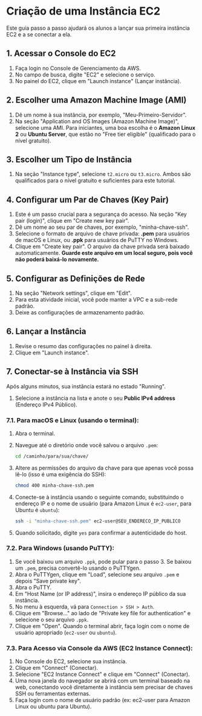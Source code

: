 # Criação de uma Instância EC2

Este guia passo a passo ajudará os alunos a lançar sua primeira instância EC2 e a se conectar a ela.

## 1. Acessar o Console do EC2

1. Faça login no Console de Gerenciamento da AWS.
2. No campo de busca, digite "EC2" e selecione o serviço.
3. No painel do EC2, clique em "Launch instance" (Lançar instância).

## 2. Escolher uma Amazon Machine Image (AMI)

1. Dê um nome à sua instância, por exemplo, "Meu-Primeiro-Servidor".
2. Na seção "Application and OS Images (Amazon Machine Image)", selecione uma AMI. Para iniciantes, uma boa escolha é o **Amazon Linux 2** ou **Ubuntu Server**, que estão no "Free tier eligible" (qualificado para o nível gratuito).

## 3. Escolher um Tipo de Instância

1. Na seção "Instance type", selecione `t2.micro` ou `t3.micro`. Ambos são qualificados para o nível gratuito e suficientes para este tutorial.

## 4. Configurar um Par de Chaves (Key Pair)

1. Este é um passo crucial para a segurança do acesso. Na seção "Key pair (login)", clique em "Create new key pair".
2. Dê um nome ao seu par de chaves, por exemplo, "minha-chave-ssh".
3. Selecione o formato de arquivo de chave privada: **.pem** para usuários de macOS e Linux, ou **.ppk** para usuários de PuTTY no Windows.
4. Clique em "Create key pair". O arquivo da chave privada será baixado automaticamente. **Guarde este arquivo em um local seguro, pois você não poderá baixá-lo novamente.**

## 5. Configurar as Definições de Rede

1. Na seção "Network settings", clique em "Edit".
2. Para esta atividade inicial, você pode manter a VPC e a sub-rede padrão.
3. Deixe as configurações de armazenamento padrão.

## 6. Lançar a Instância

1. Revise o resumo das configurações no painel à direita.
2. Clique em "Launch instance".

## 7. Conectar-se à Instância via SSH

Após alguns minutos, sua instância estará no estado "Running".

1. Selecione a instância na lista e anote o seu **Public IPv4 address** (Endereço IPv4 Público).

### 7.1. Para macOS e Linux (usando o terminal):

1. Abra o terminal.
2. Navegue até o diretório onde você salvou o arquivo `.pem`:

   ```bash
   cd /caminho/para/sua/chave/
   ```

3. Altere as permissões do arquivo da chave para que apenas você possa lê-lo (isso é uma exigência do SSH):

   ```bash
   chmod 400 minha-chave-ssh.pem
   ```

4. Conecte-se à instância usando o seguinte comando, substituindo o endereço IP e o nome de usuário (para Amazon Linux é `ec2-user`, para Ubuntu é `ubuntu`):

   ```bash
   ssh -i "minha-chave-ssh.pem" ec2-user@SEU_ENDERECO_IP_PUBLICO
   ```

5. Quando solicitado, digite `yes` para confirmar a autenticidade do host.

### 7.2. Para Windows (usando PuTTY):

1. Se você baixou um arquivo `.ppk`, pode pular para o passo 3. Se baixou um `.pem`, precisa convertê-lo usando o PuTTYgen.
2. Abra o PuTTYgen, clique em "Load", selecione seu arquivo `.pem` e depois "Save private key".
3. Abra o PuTTY.
4. Em "Host Name (or IP address)", insira o endereço IP público da sua instância.
5. No menu à esquerda, vá para `Connection > SSH > Auth`.
6. Clique em "Browse..." ao lado de "Private key file for authentication" e selecione o seu arquivo `.ppk`.
7. Clique em "Open". Quando o terminal abrir, faça login com o nome de usuário apropriado (`ec2-user` ou `ubuntu`).

### 7.3. Para Acesso via Console da AWS (EC2 Instance Connect):

1. No Console do EC2, selecione sua instância.
2. Clique em "Connect" (Conectar).
3. Selecione "EC2 Instance Connect" e clique em "Connect" (Conectar).
4. Uma nova janela do navegador se abrirá com um terminal baseado na web, conectando você diretamente à instância sem precisar de chaves SSH ou ferramentas externas.
5. Faça login com o nome de usuário padrão (ex: ec2-user para Amazon Linux ou ubuntu para Ubuntu).
